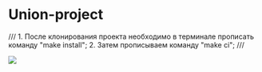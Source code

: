 # Union-project
///
    1. После клонирования проекта необходимо в терминале прописать команду "make install";
    2. Затем прописываем команду "make ci";
///

<a href="https://codeclimate.com/github/Luffy-Strike/Union-project/maintainability"><img src="https://api.codeclimate.com/v1/badges/60d0321de774ef499fd7/maintainability" /></a>